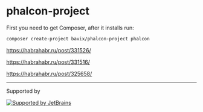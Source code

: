 # phalcon-project

First you need to get Composer, after it installs run:

```bash
composer create-project bavix/phalcon-project phalcon
```
https://habrahabr.ru/post/331526/

https://habrahabr.ru/post/331516/

https://habrahabr.ru/post/325658/

---
Supported by

[![Supported by JetBrains](https://cdn.rawgit.com/bavix/development-through/46475b4b/jetbrains.svg)](https://www.jetbrains.com/)
